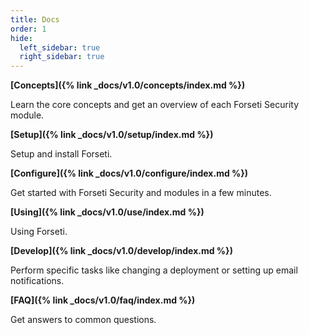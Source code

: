 ```yaml
---
title: Docs 
order: 1
hide: 
  left_sidebar: true
  right_sidebar: true
---
```

**[Concepts]({% link _docs/v1.0/concepts/index.md %})**

Learn the core concepts and get an overview of each Forseti Security module.

**[Setup]({% link _docs/v1.0/setup/index.md %})**

Setup and install Forseti.

**[Configure]({% link _docs/v1.0/configure/index.md %})**

Get started with Forseti Security and modules in a few minutes.

**[Using]({% link _docs/v1.0/use/index.md %})**

Using Forseti.

**[Develop]({% link _docs/v1.0/develop/index.md %})**

Perform specific tasks like changing a deployment or setting up email
notifications.

**[FAQ]({% link _docs/v1.0/faq/index.md %})**

Get answers to common questions.


